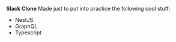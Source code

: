 **Slack Clone**
Made just to put into practice the following cool stuff:

 - NestJS
 - GraphQL
 - Typescript
